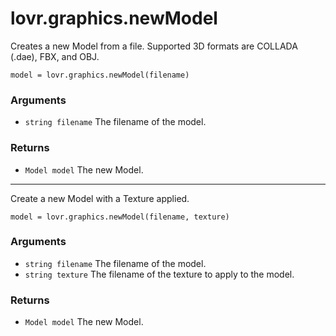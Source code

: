 <!--
category: reference
-->

lovr.graphics.newModel
===

Creates a new Model from a file.  Supported 3D formats are COLLADA (.dae), FBX, and OBJ.

    model = lovr.graphics.newModel(filename)

### Arguments

- `string filename` The filename of the model.

### Returns

- `Model model` The new Model.

---

Create a new Model with a Texture applied.

    model = lovr.graphics.newModel(filename, texture)

### Arguments

- `string filename` The filename of the model.
- `string texture` The filename of the texture to apply to the model.

### Returns

- `Model model` The new Model.
